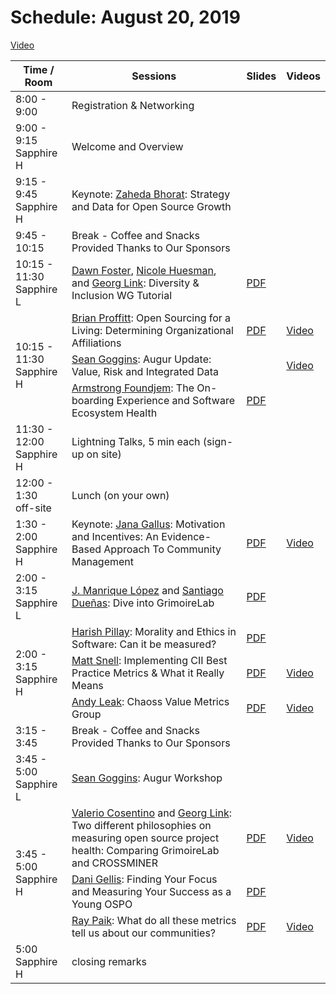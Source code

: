 # Schedule: August 20, 2019
<div>
<table>
<thead><tr><th>Time / Room</th><th>Sessions</th><th>Slides</th><th>Videos</th></tr></thead><tbody>
 <tr><td>8:00 - 9:00</td><td>Registration & Networking</td><td></td><td></td></tr>
 <tr><td>9:00 - 9:15<br>Sapphire H</td><td>Welcome and Overview </td><td></td><td></td></tr>
 <tr><td>9:15 - 9:45<br>Sapphire H</td><td>Keynote: <a href="#user-content-zaheda-bhorat">Zaheda Bhorat</a>: Strategy and Data for Open Source Growth</td><td></td><td></td></tr>
 <tr><td>9:45 - 10:15 </td><td>Break - Coffee and Snacks Provided Thanks to Our Sponsors</td><td></td><td></td></tr>
 <tr><td>10:15 - 11:30<br>Sapphire L</td><td><a href="#user-content-dawn-foster">Dawn Foster</a>, <a href="#user-content-nicole-huesman">Nicole Huesman</a>, and <a href="#user-content-georg-link">Georg Link</a>: Diversity & Inclusion WG Tutorial</td><td><a href="https://chaoss.github.io/website/CHAOSScon/2019NA/slides/Foster-Huesman-Link_DI-Tutorial.pdf" target="_blank">PDF</a></td><td></td></tr>
 <tr><td rowspan=3>10:15 - 11:30<br>Sapphire H</td><td><a href="#user-content-brian-proffitt">Brian Proffitt</a>: Open Sourcing for a Living: Determining Organizational Affiliations</td><td><a href="https://chaoss.github.io/website/CHAOSScon/2019NA/slides/Proffitt_Open-Sourcing-for-a-Living.pdf" target="_blank">PDF</a></td><td><a href="https://www.youtube.com/watch?v=QjoRu7D1x4A&list=PL60k37cxI-HQFToQaCMH3qODnLserBwev">Video</a></td></tr>
 <tr><td><a href="#user-content-sean-goggins">Sean Goggins</a>: Augur Update: Value, Risk and Integrated Data</td><td></td><td><a href="https://www.youtube.com/watch?v=dN8qBTWGreQ&list=PL60k37cxI-HQFToQaCMH3qODnLserBwev">Video</a></td></tr>
 <tr><td><a href="#user-content-armstrong-foundjem">Armstrong Foundjem</a>: The On-boarding Experience and Software Ecosystem Health</td><td><a href="https://chaoss.github.io/website/CHAOSScon/2019NA/slides/Foundjem-onboarding.pdf" target="_blank">PDF</a></td><a href="https://www.youtube.com/watch?v=dgwwYkZowdY&list=PL60k37cxI-HQFToQaCMH3qODnLserBwev">Video</a><td></td></tr>
 <tr><td>11:30 - 12:00<br>Sapphire H</td><td>Lightning Talks, 5 min each (sign-up on site)</td><td></td><td></td></tr>
 <tr><td>12:00 - 1:30<br>off-site</td><td>Lunch (on your own)</td><td></td><td></td></tr>
 <tr><td>1:30 - 2:00<br>Sapphire H</td><td>Keynote: <a href="#user-content-jana-gallus">Jana Gallus</a>: Motivation and Incentives: An Evidence-Based Approach To Community Management</td><td><a href="https://chaoss.github.io/website/CHAOSScon/2019NA/slides/Gallus_CHAOSSconf_20190820.pdf" target="_blank">PDF</a></td><td><a href="https://www.youtube.com/watch?v=MaPhZ-CfYMU&list=PL60k37cxI-HQFToQaCMH3qODnLserBwev">Video</a></td></tr>
 <tr><td>2:00 - 3:15<br>Sapphire L</td><td><a href="#user-content-j-manrique-lopez">J. Manrique López</a> and <a href="#user-content-santiago-dueñas">Santiago Dueñas</a>: Dive into GrimoireLab</td><td><a href="https://chaoss.github.io/website/CHAOSScon/2019NA/slides/Lopez-Duenas_Workshop-GrimoireLab.pdf" target="_blank">PDF</a></td><td></td></tr>
 <tr><td rowspan=3>2:00 - 3:15<br>Sapphire H</td><td><a href="#user-content-harish-pillay">Harish Pillay</a>: Morality and Ethics in Software: Can it be measured?</td><td><a href="https://chaoss.github.io/website/CHAOSScon/2019NA/slides/Pillay_Morality-Ethics.pdf" target="_blank">PDF</a></td><td></td></tr>
 <tr><td><a href="#user-content-matt-snell">Matt Snell</a>: Implementing CII Best Practice Metrics & What it Really Means</td><td><a href="https://chaoss.github.io/website/CHAOSScon/2019NA/slides/Snell_CII.pdf" target="_blank">PDF</a></td><td><a href="https://www.youtube.com/watch?v=DybynKZ95S8&list=PL60k37cxI-HQFToQaCMH3qODnLserBwev">Video</a></td></tr>
 <tr><td><a href="#user-content-andy-leak">Andy Leak</a>: Chaoss Value Metrics Group</td><td><a href="https://chaoss.github.io/website/CHAOSScon/2019NA/slides/Leak_value-metrics.pdf" target="_blank">PDF</a></td><td><a href="https://www.youtube.com/watch?v=KGiyyLW5lgs&list=PL60k37cxI-HQFToQaCMH3qODnLserBwev">Video</a></td></tr>
 <tr><td>3:15 - 3:45</td><td>Break - Coffee and Snacks Provided Thanks to Our Sponsors</td><td></td><td></td></tr>
 <tr><td>3:45 - 5:00<br>Sapphire L</td><td><a href="#user-content-sean-goggins">Sean Goggins</a>: Augur Workshop</td><td></td><td></td></tr>
 <tr><td rowspan=3>3:45 - 5:00<br>Sapphire H</td><td><a href="#user-content-valerio-cosentino">Valerio Cosentino</a> and <a href="#user-content-georg-link">Georg Link</a>: Two different philosophies on measuring open source project health: Comparing GrimoireLab and CROSSMINER</td><td><a href="https://chaoss.github.io/website/CHAOSScon/2019NA/slides/Cosentino-Link_CROSSMINER-and-GrimoireLab.pdf" target="_blank">PDF</a></td><td><a href="https://www.youtube.com/watch?v=NaC2obrH8vg&list=PL60k37cxI-HQFToQaCMH3qODnLserBwev">Video</a></td></tr>
 <tr><td><a href="#user-content-dani-gellis">Dani Gellis</a>: Finding Your Focus and Measuring Your Success as a Young OSPO</td><td><a href="https://chaoss.github.io/website/CHAOSScon/2019NA/slides/Dani_Focus-Measure-OSPO-Success.pdf" target="_blank">PDF</a></td><td></td></tr>
 <tr><td><a href="#user-content-ray-paik">Ray Paik</a>: What do all these metrics tell us about our communities?</td><td><a href="https://chaoss.github.io/website/CHAOSScon/2019NA/slides/Paik_Metrics.pdf" target="_blank">PDF</a></td><td><a href="https://www.youtube.com/watch?v=FZpeG-HPKdo&list=PL60k37cxI-HQFToQaCMH3qODnLserBwev">Video</a></td></tr>
 <tr><td>5:00<br>Sapphire H</td><td>closing remarks</td><td></td><td></td></tr>
</tbody></table>
</div>
